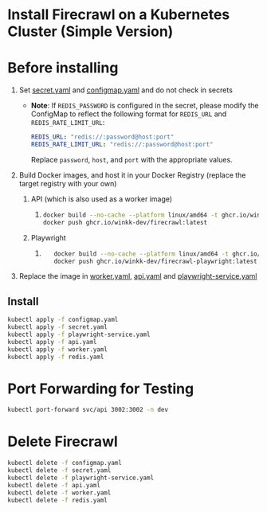 # Install Firecrawl on a Kubernetes Cluster (Simple Version)
# Before installing
1. Set [secret.yaml](secret.yaml) and [configmap.yaml](configmap.yaml) and do not check in secrets
   - **Note**: If `REDIS_PASSWORD` is configured in the secret, please modify the ConfigMap to reflect the following format for `REDIS_URL` and `REDIS_RATE_LIMIT_URL`:
     ```yaml
     REDIS_URL: "redis://:password@host:port"
     REDIS_RATE_LIMIT_URL: "redis://:password@host:port"
     ```
     Replace `password`, `host`, and `port` with the appropriate values.


2. Build Docker images, and host it in your Docker Registry (replace the target registry with your own)
   1. API (which is also used as a worker image)
      1. ```bash
         docker build --no-cache --platform linux/amd64 -t ghcr.io/winkk-dev/firecrawl:latest ../../../apps/api
         docker push ghcr.io/winkk-dev/firecrawl:latest
         ```
   2. Playwright 
      1. ```bash
            docker build --no-cache --platform linux/amd64 -t ghcr.io/winkk-dev/firecrawl-playwright:latest ../../../apps/playwright-service
            docker push ghcr.io/winkk-dev/firecrawl-playwright:latest
         ```
3. Replace the image in [worker.yaml](worker.yaml), [api.yaml](api.yaml) and [playwright-service.yaml](playwright-service.yaml)

## Install
```bash
kubectl apply -f configmap.yaml
kubectl apply -f secret.yaml
kubectl apply -f playwright-service.yaml
kubectl apply -f api.yaml
kubectl apply -f worker.yaml
kubectl apply -f redis.yaml
```


# Port Forwarding for Testing
```bash
kubectl port-forward svc/api 3002:3002 -n dev
```

# Delete Firecrawl
```bash
kubectl delete -f configmap.yaml
kubectl delete -f secret.yaml
kubectl delete -f playwright-service.yaml
kubectl delete -f api.yaml
kubectl delete -f worker.yaml
kubectl delete -f redis.yaml
```
